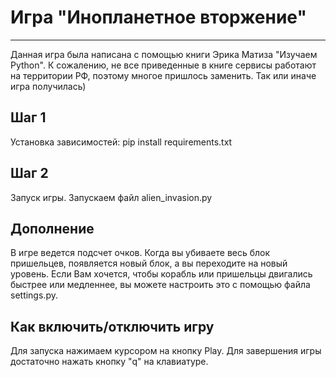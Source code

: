 # Игра "Инопланетное вторжение"
____
Данная игра была написана с помощью книги Эрика Матиза "Изучаем Python". К сожалению, не все 
приведенные в книге сервисы работают на территории РФ, поэтому многое пришлось заменить. 
Так или иначе игра получилась) 

## Шаг 1

Установка зависимостей: pip install requirements.txt

## Шаг 2 
Запуск игры. Запускаем файл alien_invasion.py

## Дополнение
В игре ведется подсчет очков. Когда вы убиваете весь блок пришельцев, появляется новый
блок, а вы переходите на новый уровень.
Если Вам хочется, чтобы корабль или пришельцы двигались быстрее или медленнее, 
вы можете настроить это с помощью файла settings.py.

## Как включить/отключить игру
Для запуска нажимаем курсором на кнопку Play. 
Для завершения игры достаточно нажать кнопку "q" на клавиатуре.